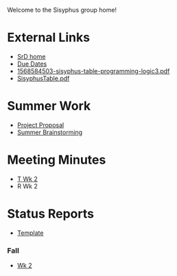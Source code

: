 Welcome to the Sisyphus group home!

# External Links
* [SrD home](https://csse.msoe.us/srdsgn/)
* [Due Dates](https://csse.msoe.us/srdsgn/duedates/)
* [1568584503-sisyphus-table-programming-logic3.pdf](uploads/251c389526f90b20b53f0c4fd84064e6/1568584503-sisyphus-table-programming-logic3.pdf)
* [SisyphusTable.pdf](uploads/88d4e4b73c1671cbc8c01008d50a8f29/SisyphusTable.pdf)

# Summer Work
* [Project Proposal](https://gitlab.com/msoe.edu/sdl/sd21/sisyphus/msoe-sisbot/-/wikis/Project-Proposal)
* [Summer Brainstorming](https://gitlab.com/msoe.edu/sdl/sd21/sisyphus/msoe-sisbot/-/wikis/Summer-Brainstorming)

# Meeting Minutes
* [T Wk 2](https://gitlab.com/msoe.edu/sdl/sd21/sisyphus/msoe-sisbot/-/wikis/minutes-2020-09-14)
* R Wk 2

# Status Reports
* [Template](https://gitlab.com/msoe.edu/sdl/sd21/sisyphus/msoe-sisbot/-/wikis/Status-Report-Template)
### Fall
* [Wk 2](https://gitlab.com/msoe.edu/sdl/sd21/sisyphus/msoe-sisbot/-/wikis/Fall-Wk-2-Status-Report)